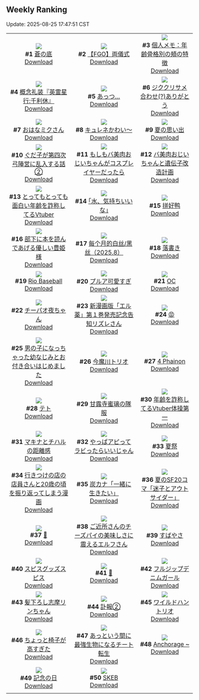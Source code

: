 ## Weekly Ranking
Update: 2025-08-25 17:47:51 CST

|      |      |      |
| :----: | :----: | :----: |
| ![](https://i.pixiv.re/c/240x480/img-master/img/2025/08/19/00/00/15/134056316_p0_master1200.jpg)<br>**#1** [蒼の底](https://www.pixiv.net/artworks/134056316)<br>[Download](https://i.pixiv.re/img-original/img/2025/08/19/00/00/15/134056316_p0.jpg) | ![](https://i.pixiv.re/c/240x480/img-master/img/2025/08/18/00/07/44/134018870_p0_master1200.jpg)<br>**#2** [【FGO】両儀式](https://www.pixiv.net/artworks/134018870)<br>[Download](https://i.pixiv.re/img-original/img/2025/08/18/00/07/44/134018870_p0.jpg) | ![](https://i.pixiv.re/c/240x480/img-master/img/2025/08/19/06/00/09/134064247_p0_master1200.jpg)<br>**#3** [個人メモ：年齢骨格別の頬の特徴](https://www.pixiv.net/artworks/134064247)<br>[Download](https://i.pixiv.re/img-original/img/2025/08/19/06/00/09/134064247_p0.jpg) |
| ![](https://i.pixiv.re/c/240x480/img-master/img/2025/08/19/16/00/04/134075482_p0_master1200.jpg)<br>**#4** [概念礼装『英霊星行:千利休』](https://www.pixiv.net/artworks/134075482)<br>[Download](https://i.pixiv.re/img-original/img/2025/08/19/16/00/04/134075482_p0.png) | ![](https://i.pixiv.re/c/240x480/img-master/img/2025/08/19/01/10/17/134059281_p0_master1200.jpg)<br>**#5** [あっつ…](https://www.pixiv.net/artworks/134059281)<br>[Download](https://i.pixiv.re/img-original/img/2025/08/19/01/10/17/134059281_p0.png) | ![](https://i.pixiv.re/c/240x480/img-master/img/2025/08/19/17/35/06/134077647_p0_master1200.jpg)<br>**#6** [ジククリサメ合わせ(?)ありがとう](https://www.pixiv.net/artworks/134077647)<br>[Download](https://i.pixiv.re/img-original/img/2025/08/19/17/35/06/134077647_p0.jpg) |
| ![](https://i.pixiv.re/c/240x480/img-master/img/2025/08/19/00/00/06/134056238_p0_master1200.jpg)<br>**#7** [おはなミクさん](https://www.pixiv.net/artworks/134056238)<br>[Download](https://i.pixiv.re/img-original/img/2025/08/19/00/00/06/134056238_p0.jpg) | ![](https://i.pixiv.re/c/240x480/img-master/img/2025/08/19/00/34/11/134058040_p0_master1200.jpg)<br>**#8** [キュレネかわい～](https://www.pixiv.net/artworks/134058040)<br>[Download](https://i.pixiv.re/img-original/img/2025/08/19/00/34/11/134058040_p0.png) | ![](https://i.pixiv.re/c/240x480/img-master/img/2025/08/19/00/00/14/134056305_p0_master1200.jpg)<br>**#9** [夏の思い出](https://www.pixiv.net/artworks/134056305)<br>[Download](https://i.pixiv.re/img-original/img/2025/08/19/00/00/14/134056305_p0.jpg) |
| ![](https://i.pixiv.re/c/240x480/img-master/img/2025/08/20/00/00/08/134093041_p0_master1200.jpg)<br>**#10** [ぐだ子が第四次弓陣営に乱入する話②](https://www.pixiv.net/artworks/134093041)<br>[Download](https://i.pixiv.re/img-original/img/2025/08/20/00/00/08/134093041_p0.jpg) | ![](https://i.pixiv.re/c/240x480/img-master/img/2025/08/20/00/00/30/134093200_p0_master1200.jpg)<br>**#11** [もしもバ美肉おじいちゃんがコスプレイヤーだったら](https://www.pixiv.net/artworks/134093200)<br>[Download](https://i.pixiv.re/img-original/img/2025/08/20/00/00/30/134093200_p0.jpg) | ![](https://i.pixiv.re/c/240x480/img-master/img/2025/08/18/00/01/05/134018359_p0_master1200.jpg)<br>**#12** [バ美肉おじいちゃんと遺伝子改造計画](https://www.pixiv.net/artworks/134018359)<br>[Download](https://i.pixiv.re/img-original/img/2025/08/18/00/01/05/134018359_p0.jpg) |
| ![](https://i.pixiv.re/c/240x480/img-master/img/2025/08/19/20/55/43/134084828_p0_master1200.jpg)<br>**#13** [とってもとっても面白い年齢を詐称してるVtuber](https://www.pixiv.net/artworks/134084828)<br>[Download](https://i.pixiv.re/img-original/img/2025/08/19/20/55/43/134084828_p0.png) | ![](https://i.pixiv.re/c/240x480/img-master/img/2025/08/18/17/13/30/134039932_p0_master1200.jpg)<br>**#14** [｢水、気持ちいいな｣](https://www.pixiv.net/artworks/134039932)<br>[Download](https://i.pixiv.re/img-original/img/2025/08/18/17/13/30/134039932_p0.jpg) | ![](https://i.pixiv.re/c/240x480/img-master/img/2025/08/18/01/21/01/134021781_p0_master1200.jpg)<br>**#15** [拼好鸭](https://www.pixiv.net/artworks/134021781)<br>[Download](https://i.pixiv.re/img-original/img/2025/08/18/01/21/01/134021781_p0.jpg) |
| ![](https://i.pixiv.re/c/240x480/img-master/img/2025/08/19/16/33/44/134076136_p0_master1200.jpg)<br>**#16** [部下に本を読んであげる優しい豊姫様](https://www.pixiv.net/artworks/134076136)<br>[Download](https://i.pixiv.re/img-original/img/2025/08/19/16/33/44/134076136_p0.png) | ![](https://i.pixiv.re/c/240x480/img-master/img/2025/08/19/20/57/11/134084877_p0_master1200.jpg)<br>**#17** [每个月的白丝/黑丝（2025.8）](https://www.pixiv.net/artworks/134084877)<br>[Download](https://i.pixiv.re/img-original/img/2025/08/19/20/57/11/134084877_p0.jpg) | ![](https://i.pixiv.re/c/240x480/img-master/img/2025/08/19/14/09/46/134073190_p0_master1200.jpg)<br>**#18** [落書き](https://www.pixiv.net/artworks/134073190)<br>[Download](https://i.pixiv.re/img-original/img/2025/08/19/14/09/46/134073190_p0.png) |
| ![](https://i.pixiv.re/c/240x480/img-master/img/2025/08/18/01/20/58/134021777_p0_master1200.jpg)<br>**#19** [Rio Baseball](https://www.pixiv.net/artworks/134021777)<br>[Download](https://i.pixiv.re/img-original/img/2025/08/18/01/20/58/134021777_p0.png) | ![](https://i.pixiv.re/c/240x480/img-master/img/2025/08/19/00/00/23/134056365_p0_master1200.jpg)<br>**#20** [プルア可愛すぎ](https://www.pixiv.net/artworks/134056365)<br>[Download](https://i.pixiv.re/img-original/img/2025/08/19/00/00/23/134056365_p0.jpg) | ![](https://i.pixiv.re/c/240x480/img-master/img/2025/08/19/21/03/35/134085352_p0_master1200.jpg)<br>**#21** [OC](https://www.pixiv.net/artworks/134085352)<br>[Download](https://i.pixiv.re/img-original/img/2025/08/19/21/03/35/134085352_p0.png) |
| ![](https://i.pixiv.re/c/240x480/img-master/img/2025/08/19/19/29/11/134081433_p0_master1200.jpg)<br>**#22** [チーパオ夜ちゃん](https://www.pixiv.net/artworks/134081433)<br>[Download](https://i.pixiv.re/img-original/img/2025/08/19/19/29/11/134081433_p0.png) | ![](https://i.pixiv.re/c/240x480/img-master/img/2025/08/19/00/10/18/134057016_p0_master1200.jpg)<br>**#23** [新漫画版「エル薬」第１巻発売記念告知リズレさん](https://www.pixiv.net/artworks/134057016)<br>[Download](https://i.pixiv.re/img-original/img/2025/08/19/00/10/18/134057016_p0.jpg) | ![](https://i.pixiv.re/c/240x480/img-master/img/2025/08/19/13/00/01/134071712_p0_master1200.jpg)<br>**#24** [😡](https://www.pixiv.net/artworks/134071712)<br>[Download](https://i.pixiv.re/img-original/img/2025/08/19/13/00/01/134071712_p0.jpg) |
| ![](https://i.pixiv.re/c/240x480/img-master/img/2025/08/20/00/00/23/134093164_p0_master1200.jpg)<br>**#25** [男の子になっちゃった幼なじみとお付き合いはじめました](https://www.pixiv.net/artworks/134093164)<br>[Download](https://i.pixiv.re/img-original/img/2025/08/20/00/00/23/134093164_p0.jpg) | ![](https://i.pixiv.re/c/240x480/img-master/img/2025/08/20/00/00/17/134093127_p0_master1200.jpg)<br>**#26** [今魔川トリオ](https://www.pixiv.net/artworks/134093127)<br>[Download](https://i.pixiv.re/img-original/img/2025/08/20/00/00/17/134093127_p0.jpg) | ![](https://i.pixiv.re/c/240x480/img-master/img/2025/08/19/01/46/13/134060207_p0_master1200.jpg)<br>**#27** [4 Phainon](https://www.pixiv.net/artworks/134060207)<br>[Download](https://i.pixiv.re/img-original/img/2025/08/19/01/46/13/134060207_p0.png) |
| ![](https://i.pixiv.re/c/240x480/img-master/img/2025/08/19/17/08/16/134076997_p0_master1200.jpg)<br>**#28** [テト](https://www.pixiv.net/artworks/134076997)<br>[Download](https://i.pixiv.re/img-original/img/2025/08/19/17/08/16/134076997_p0.jpg) | ![](https://i.pixiv.re/c/240x480/img-master/img/2025/08/21/19/35/13/134059062_p0_master1200.jpg)<br>**#29** [甘露寺蜜璃の隊服](https://www.pixiv.net/artworks/134059062)<br>[Download](https://i.pixiv.re/img-original/img/2025/08/21/19/35/13/134059062_p0.png) | ![](https://i.pixiv.re/c/240x480/img-master/img/2025/08/18/21/21/48/134049156_p0_master1200.jpg)<br>**#30** [年齢を詐称してるVtuber体操第一](https://www.pixiv.net/artworks/134049156)<br>[Download](https://i.pixiv.re/img-original/img/2025/08/18/21/21/48/134049156_p0.png) |
| ![](https://i.pixiv.re/c/240x480/img-master/img/2025/08/19/20/58/00/134084902_p0_master1200.jpg)<br>**#31** [マキナとチハルの距離感](https://www.pixiv.net/artworks/134084902)<br>[Download](https://i.pixiv.re/img-original/img/2025/08/19/20/58/00/134084902_p0.jpg) | ![](https://i.pixiv.re/c/240x480/img-master/img/2025/08/20/01/55/49/134097419_p0_master1200.jpg)<br>**#32** [やっぱアピってラビったらいいじゃん](https://www.pixiv.net/artworks/134097419)<br>[Download](https://i.pixiv.re/img-original/img/2025/08/20/01/55/49/134097419_p0.png) | ![](https://i.pixiv.re/c/240x480/img-master/img/2025/08/18/00/00/08/134018107_p0_master1200.jpg)<br>**#33** [夏祭](https://www.pixiv.net/artworks/134018107)<br>[Download](https://i.pixiv.re/img-original/img/2025/08/18/00/00/08/134018107_p0.jpg) |
| ![](https://i.pixiv.re/c/240x480/img-master/img/2025/08/19/06/47/51/134065003_p0_master1200.jpg)<br>**#34** [行きつけの店の店員さんと20歳の頃を振り返ってしまう漫画](https://www.pixiv.net/artworks/134065003)<br>[Download](https://i.pixiv.re/img-original/img/2025/08/19/06/47/51/134065003_p0.jpg) | ![](https://i.pixiv.re/c/240x480/img-master/img/2025/08/20/08/25/51/134103741_p0_master1200.jpg)<br>**#35** [炭カナ「一緒に生きたい」](https://www.pixiv.net/artworks/134103741)<br>[Download](https://i.pixiv.re/img-original/img/2025/08/20/08/25/51/134103741_p0.jpg) | ![](https://i.pixiv.re/c/240x480/img-master/img/2025/08/19/21/45/36/134087118_p0_master1200.jpg)<br>**#36** [夏のSF20コマ「迷子とアウトサイダー」](https://www.pixiv.net/artworks/134087118)<br>[Download](https://i.pixiv.re/img-original/img/2025/08/19/21/45/36/134087118_p0.jpg) |
| ![](https://i.pixiv.re/c/240x480/img-master/img/2025/08/18/10/09/43/134030931_p0_master1200.jpg)<br>**#37** [🦋](https://www.pixiv.net/artworks/134030931)<br>[Download](https://i.pixiv.re/img-original/img/2025/08/18/10/09/43/134030931_p0.jpg) | ![](https://i.pixiv.re/c/240x480/img-master/img/2025/08/18/00/09/08/134018934_p0_master1200.jpg)<br>**#38** [ご近所さんのチーズパイの美味しさに震えるエルフさん](https://www.pixiv.net/artworks/134018934)<br>[Download](https://i.pixiv.re/img-original/img/2025/08/18/00/09/08/134018934_p0.jpg) | ![](https://i.pixiv.re/c/240x480/img-master/img/2025/08/19/21/03/16/134085336_p0_master1200.jpg)<br>**#39** [すばやさ](https://www.pixiv.net/artworks/134085336)<br>[Download](https://i.pixiv.re/img-original/img/2025/08/19/21/03/16/134085336_p0.png) |
| ![](https://i.pixiv.re/c/240x480/img-master/img/2025/08/20/20/16/05/134120333_p0_master1200.jpg)<br>**#40** [スピスグッズスピス](https://www.pixiv.net/artworks/134120333)<br>[Download](https://i.pixiv.re/img-original/img/2025/08/20/20/16/05/134120333_p0.png) | ![](https://i.pixiv.re/c/240x480/img-master/img/2025/08/19/01/15/34/134059422_p0_master1200.jpg)<br>**#41** [🚊](https://www.pixiv.net/artworks/134059422)<br>[Download](https://i.pixiv.re/img-original/img/2025/08/19/01/15/34/134059422_p0.jpg) | ![](https://i.pixiv.re/c/240x480/img-master/img/2025/08/19/19/55/09/134082405_p0_master1200.jpg)<br>**#42** [フルジップデニムガール](https://www.pixiv.net/artworks/134082405)<br>[Download](https://i.pixiv.re/img-original/img/2025/08/19/19/55/09/134082405_p0.png) |
| ![](https://i.pixiv.re/c/240x480/img-master/img/2025/08/20/00/02/12/134093447_p0_master1200.jpg)<br>**#43** [髪下ろし志摩リンちゃん](https://www.pixiv.net/artworks/134093447)<br>[Download](https://i.pixiv.re/img-original/img/2025/08/20/00/02/12/134093447_p0.png) | ![](https://i.pixiv.re/c/240x480/img-master/img/2025/08/18/18/00/18/134041291_p0_master1200.jpg)<br>**#44** [訃報②](https://www.pixiv.net/artworks/134041291)<br>[Download](https://i.pixiv.re/img-original/img/2025/08/18/18/00/18/134041291_p0.jpg) | ![](https://i.pixiv.re/c/240x480/img-master/img/2025/08/19/22/43/28/134089726_p0_master1200.jpg)<br>**#45** [ワイルドハントリオ](https://www.pixiv.net/artworks/134089726)<br>[Download](https://i.pixiv.re/img-original/img/2025/08/19/22/43/28/134089726_p0.png) |
| ![](https://i.pixiv.re/c/240x480/img-master/img/2025/08/19/19/38/04/134081783_master1200.jpg)<br>**#46** [ちょっと椅子が高すぎた](https://www.pixiv.net/artworks/134081783)<br>[Download](https://www.pixiv.net/artworks/134081783) | ![](https://i.pixiv.re/c/240x480/img-master/img/2025/08/19/05/27/33/134063859_p0_master1200.jpg)<br>**#47** [あっという間に最強生物になるチート転生](https://www.pixiv.net/artworks/134063859)<br>[Download](https://i.pixiv.re/img-original/img/2025/08/19/05/27/33/134063859_p0.jpg) | ![](https://i.pixiv.re/c/240x480/img-master/img/2025/08/18/13/24/26/134034834_p0_master1200.jpg)<br>**#48** [Anchorage ~](https://www.pixiv.net/artworks/134034834)<br>[Download](https://i.pixiv.re/img-original/img/2025/08/18/13/24/26/134034834_p0.jpg) |
| ![](https://i.pixiv.re/c/240x480/img-master/img/2025/08/19/01/00/24/134058950_p0_master1200.jpg)<br>**#49** [記念の日](https://www.pixiv.net/artworks/134058950)<br>[Download](https://i.pixiv.re/img-original/img/2025/08/19/01/00/24/134058950_p0.jpg) | ![](https://i.pixiv.re/c/240x480/img-master/img/2025/08/18/20/21/37/134046576_p0_master1200.jpg)<br>**#50** [SKEB](https://www.pixiv.net/artworks/134046576)<br>[Download](https://i.pixiv.re/img-original/img/2025/08/18/20/21/37/134046576_p0.jpg) |
|      |
